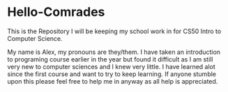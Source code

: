 # Hello-Comrades
This is the Repository I will be keeping my school work in for CS50 Intro to Computer Science.

My name is Alex, my pronouns are they/them.
I have taken an introduction to programing course earlier in the year but found it difficult as I am still very new to computer sciences and I knew very little. I have learned alot since the first course and want to try to keep learning.
If anyone stumble upon this please feel free to help me in anyway as all help is appreciated. 
